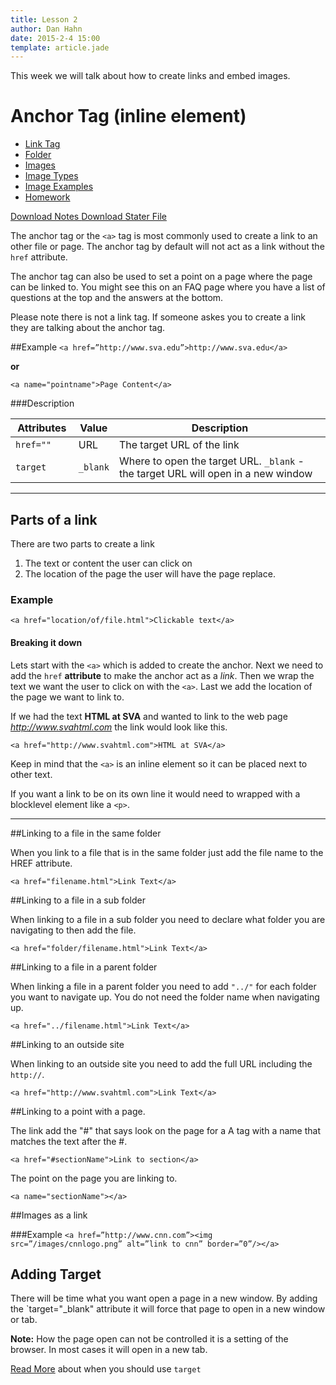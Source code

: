 ```yaml
---
title: Lesson 2
author: Dan Hahn
date: 2015-2-4 15:00
template: article.jade
---
```


This week we will talk about how to create links and embed images.

<span class="more"></span>

# Anchor Tag (inline element)

* [Link Tag]()
* [Folder](folders.html)
* [Images](images.html)
* [Image Types](image-types.html)
* [Image Examples](image-examples.html)
* [Homework](homework.html)

[Download Notes <i class="icon-download-alt icon-white"></i>](week2-notes.zip)[Download Stater File <i class="icon-download-alt icon-white"></i>](week2.zip)


The anchor tag or the `<a>` tag is most commonly used to create a link to an other file or page.  The anchor tag by default will not act as a link without the `href` attribute.  

The anchor tag can also be used to set a point on a page where the page can be linked to.  You might see this on an FAQ page where you have a list of questions at the top and the answers at the bottom. 

Please note there is not a link tag.  If someone askes you to create a link they are talking about the anchor tag. 

##Example
`<a href=”http://www.sva.edu”>http://www.sva.edu</a>`

**or**

`<a name="pointname">Page Content</a>`


###Description


Attributes|Value|Description
---|---|---
`href=""`|URL|The target URL of the link
`target`|`_blank`|Where to open the target URL. `_blank` - the target URL will open in a new window

---

## Parts of a link

There are two parts to create a link

1. The text or content the user can click on
2. The location of the page the user will have the page replace.

### Example

`<a href="location/of/file.html">Clickable text</a>`

#### Breaking it down

Lets start with the `<a>` which is added to create the anchor.  Next we need to add the `href` **attribute** to make the anchor act as a *link*. Then we wrap the text we want the user to click on with the `<a>`. Last we add the location of the page we want to link to. 

If we had the text **HTML at SVA** and wanted to link to the web page *http://www.svahtml.com* the link would look like this.

`<a href="http://www.svahtml.com">HTML at SVA</a>`

Keep in mind that the `<a>` is an inline element so it can be placed next to other text. 

If you want a link to be on its own line it would need to wrapped with a blocklevel element like a `<p>`.

---

##Linking to a file in the same folder

When you link to a file that is in the same folder just add the file name to the HREF attribute.

`<a href="filename.html">Link Text</a>`

##Linking to a file in a sub folder

When linking to a file in a sub folder you need to declare what folder you are navigating to then add the file.

`<a href="folder/filename.html">Link Text</a>`

##Linking to a file in a parent folder

When linking a file in a parent folder you need to add `"../"` for each folder you want to navigate up.  You do not need the folder name when navigating up.

`<a href="../filename.html">Link Text</a>`

##Linking to an outside site

When linking to an outside site you need to add the full URL including the `http://`.

`<a href="http://www.svahtml.com">Link Text</a>`

##Linking to a point with a page.

The link add the "#" that says look on the page for a A tag with a name that matches the text after the #.

`<a href="#sectionName">Link to section</a>`

The point on the page you are linking to.

`<a name="sectionName"></a>`

##Images as a link

###Example
`<a href=”http://www.cnn.com”><img src=”/images/cnnlogo.png” alt=”link to cnn” border=”0”/></a>`

## Adding Target

There will be time what you want open a page in a new window. By adding the `target="_blank" attribute it will force that page to open in a new window or tab.

**Note:** How the page open can not be controlled it is a setting of the browser.  In most cases it will open in a new tab.

[Read More](http://css-tricks.com/use-target_blank/) about when you should use `target`


<style>
table tr td:nth-child(1){width:20%}
</style>